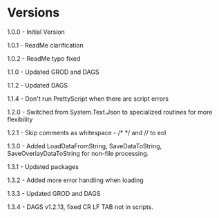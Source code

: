 # Versions

1.0.0 - Initial Version

1.0.1 - ReadMe clarification

1.0.2 - ReadMe typo fixed

1.1.0 - Updated GROD and DAGS

1.1.2 - Updated DAGS

1.1.4 - Don't run PrettyScript when there are script errors

1.2.0 - Switched from System.Text.Json to specialized routines for more flexibility

1.2.1 - Skip comments as whitespace - /* */ and // to eol

1.3.0 - Added LoadDataFromString, SaveDataToString, SaveOverlayDataToString for non-file processing.

1.3.1 - Updated packages

1.3.2 - Added more error handling when loading

1.3.3 - Updated GROD and DAGS

1.3.4 - DAGS v1.2.13, fixed CR LF TAB not in scripts.